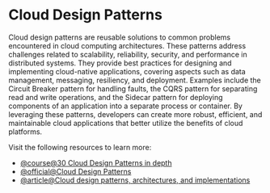 # Cloud Design Patterns

Cloud design patterns are reusable solutions to common problems encountered in cloud computing architectures. These patterns address challenges related to scalability, reliability, security, and performance in distributed systems. They provide best practices for designing and implementing cloud-native applications, covering aspects such as data management, messaging, resiliency, and deployment. Examples include the Circuit Breaker pattern for handling faults, the CQRS pattern for separating read and write operations, and the Sidecar pattern for deploying components of an application into a separate process or container. By leveraging these patterns, developers can create more robust, efficient, and maintainable cloud applications that better utilize the benefits of cloud platforms.

Visit the following resources to learn more:

- [@course@30 Cloud Design Patterns in depth](https://www.youtube.com/watch?v=cxYHugyNTP0)
- [@official@Cloud Design Patterns](https://learn.microsoft.com/en-us/azure/architecture/patterns/)
- [@article@Cloud design patterns, architectures, and implementations](https://docs.aws.amazon.com/prescriptive-guidance/latest/cloud-design-patterns/introduction.html)